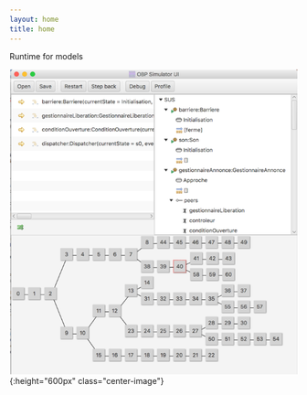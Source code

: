 ```yaml
---
layout: home
title: home
---
```



Runtime for models

![simu](images/simu.png){:height="600px" class="center-image"}

